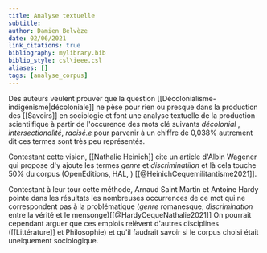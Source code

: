 ```yaml
---
title: Analyse textuelle
subtitle:
author: Damien Belvèze
date: 02/06/2021
link_citations: true
bibliography: mylibrary.bib
biblio_style: csl\ieee.csl
aliases: []
tags: [analyse_corpus]
---
```


Des auteurs veulent prouver que la question [[Décolonialisme-indigénisme|décoloniale]] ne pèse pour rien ou presque dans la production des [[Savoirs]] en sociologie et font une analyse textuelle de la production scientiifique à partir de l'occurence des mots clé suivants *décolonial* , *intersectionalité*, *racisé.e* pour parvenir à un chiffre de 0,038% autrement dit ces termes sont très peu représentés. 

Contestant cette vision, [[Nathalie Heinich]] cite un article d'Albin Wagener qui propose d'y ajoute les termes *genre* et *discriminatiion* et là cela touche 50% du corpus (OpenEditions, HAL, ) [[@HeinichCequemilitantisme2021]]. 

Contestant à leur tour cette méthode, Arnaud Saint Martin et Antoine Hardy pointe dans les résultats les nombreuses occurrences de ce mot qui ne correspondent pas à la problématique (*genre* romanesque, *discrimination* entre la vérité et le mensonge)[[@HardyCequeNathalie2021]]
On pourrait cependant arguer que ces emplois relèvent d'autres disciplines ([[Littérature]] et Philosophie) et qu'il faudrait savoir si le corpus choisi était uneiquement sociologique. 